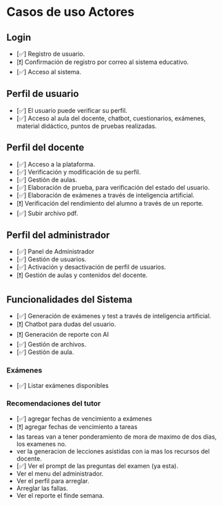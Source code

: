 # Casos de uso	Actores

## Login
- [✅] Registro de usuario.
- [❗] Confirmación de registro por correo al sistema educativo.
- [✅] Acceso al sistema.

## Perfil de usuario	
- [✅] El usuario puede verificar su perfil.
- [✅] Acceso al aula del docente, chatbot, cuestionarios, exámenes, material didáctico, puntos de pruebas realizadas.

## Perfil del docente
- [✅] Acceso a la plataforma.
- [✅] Verificación y modificación de su perfil.
- [✅] Gestión de aulas.
- [✅] Elaboración de prueba, para verificación del estado del usuario.
- [✅] Elaboración de exámenes a través de inteligencia artificial.
- [❗] Verificación del rendimiento del alumno a través de un reporte.
- [✅] Subir archivo pdf.

## Perfil del administrador
- [✅] Panel de Administrador
- [✅] Gestión de usuarios.
- [✅] Activación y desactivación de perfil de usuarios.
- [❗] Gestión de aulas y contenidos del docente.	 

## Funcionalidades del Sistema 
- [✅] Generación de exámenes y test a través de inteligencia artificial.
- [❗] Chatbot para dudas del usuario.
- [❗] Generación de reporte con AI
- [✅] Gestión de archivos.
- [✅] Gestión de aula.

### Exámenes
- [✅] Listar exámenes disponibles

### Recomendaciones del tutor
- [✅] agregar fechas de vencimiento a exámenes
- [❗] agregar fechas de vencimiento a tareas
- las tareas van a tener ponderamiento de mora de maximo de dos dias, los examenes no.
- ver la generacion de lecciones asistidas con ia mas los recursos del docente.
- [✅] Ver el prompt de las preguntas del examen (ya esta).
- Ver el menu del administrador.
- Ver el perfil para arreglar.
- Arreglar las fallas.
- Ver el reporte el finde semana.